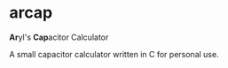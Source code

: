 # arcap
**Ar**yl's **Cap**acitor Calculator

A small capacitor calculator written in C for personal use.

